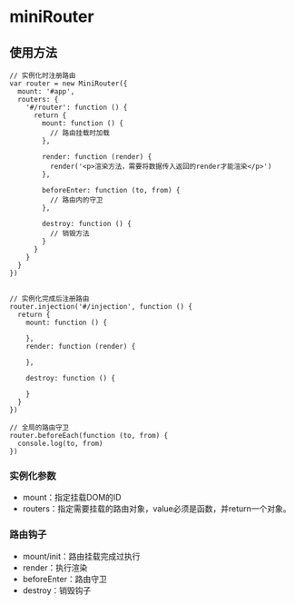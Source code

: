 # miniRouter


## 使用方法

```
// 实例化时注册路由
var router = new MiniRouter({
  mount: '#app',
  routers: {
    '#/router': function () {
      return {
        mount: function () {
          // 路由挂载时加载
        },

        render: function (render) {
          render('<p>渲染方法，需要将数据传入返回的render才能渲染</p>')
        },

        beforeEnter: function (to, from) {
          // 路由内的守卫
        },

        destroy: function () {
          // 销毁方法
        }
      }
    }
  }
})


// 实例化完成后注册路由
router.injection('#/injection', function () {
  return {
    mount: function () {

    },
    render: function (render) {

    },

    destroy: function () {

    }
  }
})

// 全局的路由守卫
router.beforeEach(function (to, from) {
  console.log(to, from)
})
```

### 实例化参数
- mount：指定挂载DOM的ID
- routers：指定需要挂载的路由对象，value必须是函数，并return一个对象。


### 路由钩子
- mount/init：路由挂载完成过执行
- render：执行渲染
- beforeEnter：路由守卫
- destroy：销毁钩子